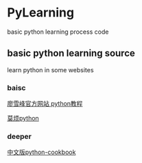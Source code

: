 # PyLearning
basic python learning process code 

## basic python learning source
learn python in some websites
### baisc 
[廖雪峰官方网站 python教程](https://www.liaoxuefeng.com/wiki/0014316089557264a6b348958f449949df42a6d3a2e542c000)

[莫烦python](https://morvanzhou.github.io/)
### deeper
[中文版python-cookbook](https://python3-cookbook.readthedocs.io/zh_CN/latest/copyright.html)
